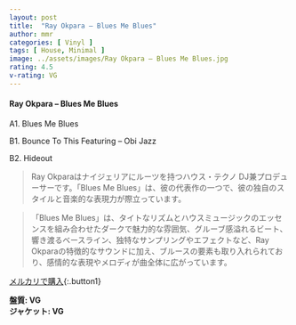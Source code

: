 ```yaml
---
layout: post
title:  "Ray Okpara – Blues Me Blues"
author: mmr
categories: [ Vinyl ]
tags: [ House, Minimal ]
image: ../assets/images/Ray Okpara – Blues Me Blues.jpg
rating: 4.5
v-rating: VG
---
```


#### Ray Okpara – Blues Me Blues

A1. Blues Me Blues

B1. Bounce To This Featuring – Obi Jazz

B2. Hideout

> Ray Okparaはナイジェリアにルーツを持つハウス・テクノ DJ兼プロデューサーです。「Blues Me Blues」は、彼の代表作の一つで、彼の独自のスタイルと音楽的な表現力が際立っています。

> 「Blues Me Blues」は、タイトなリズムとハウスミュージックのエッセンスを組み合わせたダークで魅力的な雰囲気、グルーブ感溢れるビート、響き渡るベースライン、独特なサンプリングやエフェクトなど、Ray Okparaの特徴的なサウンドに加え、ブルースの要素も取り入れられており、感情的な表現やメロディが曲全体に広がっています。


[メルカリで購入](https://jp.mercari.com/item/m35541987030){:.button1}


<div class="mt-4 mb-4 d-flex align-items-center">
<strong class="mr-1">盤質: VG</strong>
</div>
<div class="mt-4 mb-4 d-flex align-items-center">
<strong class="mr-1">ジャケット: VG</strong>
</div>
